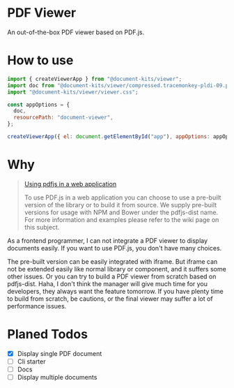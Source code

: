 # PDF Viewer

An out-of-the-box PDF viewer based on PDF.js.

# How to use

```javascript
import { createViewerApp } from "@document-kits/viewer";
import doc from "@document-kits/viewer/compressed.tracemonkey-pldi-09.pdf?url";
import "@document-kits/viewer/viewer.css";

const appOptions = {
  doc,
  resourcePath: "document-viewer",
};

createViewerApp({ el: document.getElementById("app"), appOptions: appOptions });
```

# Why

> [Using pdfjs in a web application](https://github.com/mozilla/pdf.js#using-pdfjs-in-a-web-application)
>
> To use PDF.js in a web application you can choose to use a pre-built version of the library or to build it from source.
> We supply pre-built versions for usage with NPM and Bower under the pdfjs-dist name.
> For more information and examples please refer to the wiki page on this subject.

As a frontend programmer, I can not integrate a PDF viewer to display documents easily. If you want to use PDF.js, you
don't have many choices.

The pre-built version can be easily integrated with iframe. But iframe can not be extended easily like normal library or
component, and it suffers some other issues. Or you can try to build a PDF viewer from scratch based on pdfjs-dist.
Haha, I don't think the manager will give much time for you developers, they always want the feature tomorrow. If you
have plenty time to build from scratch, be cautions, or the final viewer may suffer a lot of performance issues.

# Planed Todos

- [x] Display single PDF document
- [ ] Cli starter
- [ ] Docs
- [ ] Display multiple documents

